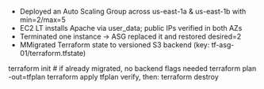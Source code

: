 - Deployed an Auto Scaling Group across us-east-1a & us-east-1b with min=2/max=5
- EC2 LT installs Apache via user_data; public IPs verified in both AZs
- Terminated one instance → ASG replaced it and restored desired=2
- MMigrated Terraform state to versioned S3 backend (key: tf-asg-01/terraform.tfstate)

terraform init                          # if already migrated, no backend flags needed
terraform plan -out=tfplan
terraform apply tfplan
verify, then:
terraform destroy
